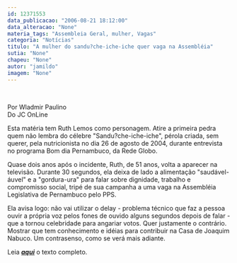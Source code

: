 ```yaml
---
id: 12371553
data_publicacao: "2006-08-21 18:12:00"
data_alteracao: "None"
materia_tags: "Assembleia Geral, mulher, Vagas"
categoria: "Notícias"
titulo: "A mulher do sandu?che-iche-iche quer vaga na Assembléia"
sutia: "None"
chapeu: "None"
autor: "jamildo"
imagem: "None"
---
```

<p>&nbsp;</p>

<p>Por Wladmir Paulino<br />Do JC OnLine</p>

<p>Esta mat&eacute;ria tem Ruth Lemos como personagem. Atire a primeira pedra quem n&atilde;o lembra do c&eacute;lebre "Sandu?che-iche-iche", p&eacute;rola criada, sem querer, pela nutricionista no dia 26 de agosto de 2004, durante entrevista no programa Bom dia Pernambuco, da Rede Globo.</p>

<p>Quase dois anos ap&oacute;s o incidente, Ruth, de 51 anos, volta a aparecer na televis&atilde;o. Durante 30 segundos, ela deixa de lado a alimenta&ccedil;&atilde;o "saud&aacute;vel-&aacute;uvel" e a "gordura-ura" para falar sobre dignidade, trabalho e compromisso social, trip&eacute; de sua campanha a uma vaga na Assembl&eacute;ia Legislativa de Pernambuco pelo PPS.</p>

<p>Ela avisa logo: n&atilde;o vai utilizar o delay - problema t&eacute;cnico que faz a pessoa ouvir a pr&oacute;pria voz pelos fones de ouvido alguns segundos depois de falar - que a tornou celebridade para angariar votos. Quer justamente o contr&aacute;rio. Mostrar que tem conhecimento e id&eacute;ias para contribuir na Casa de Joaquim Nabuco. Um contrasenso, como se ver&aacute; mais adiante.</p>

<p>Leia <strong><em><a href="#">aqui</a></em></strong> o texto completo.</p>
